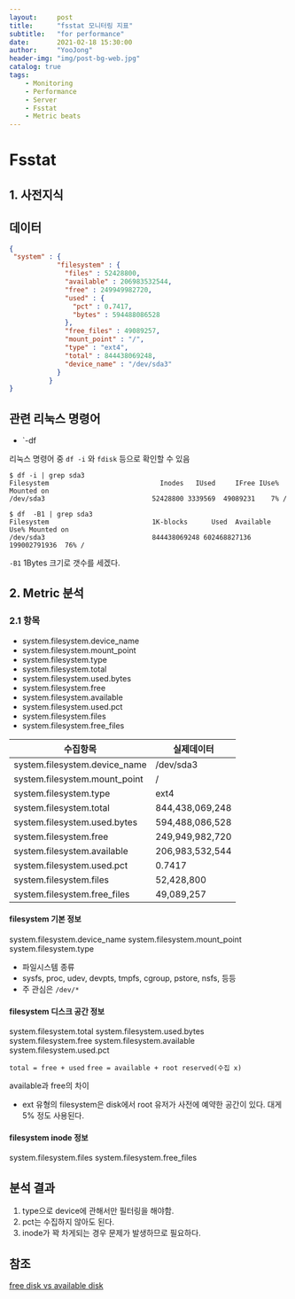 ```yaml
---
layout:     post
title:      "fsstat 모니터링 지표"
subtitle:   "for performance"
date:       2021-02-18 15:30:00
author:     "YooJong"
header-img: "img/post-bg-web.jpg"
catalog: true
tags:
    - Monitoring 
    - Performance
    - Server
    - Fsstat 
    - Metric beats 
---
```

# Fsstat 
## 1. 사전지식

## 데이터 
```json
{
 "system" : {
            "filesystem" : {
              "files" : 52428800,
              "available" : 206983532544,
              "free" : 249949982720,
              "used" : {
                "pct" : 0.7417,
                "bytes" : 594488086528
              },
              "free_files" : 49089257,
              "mount_point" : "/",
              "type" : "ext4",
              "total" : 844438069248,
              "device_name" : "/dev/sda3"
            }
          }
}
```

## 관련 리눅스 명령어
- `-df 

리눅스 명령어 중 `df -i` 와 `fdisk` 등으로 확인할 수 있음

```shell
$ df -i | grep sda3
Filesystem                            Inodes   IUsed     IFree IUse% Mounted on
/dev/sda3                           52428800 3339569  49089231    7% /  
```

```shell
$ df  -B1 | grep sda3
Filesystem                          1K-blocks      Used  Available Use% Mounted on
/dev/sda3                           844438069248 602468827136  199002791936  76% /
```
`-B1` 1Bytes 크기로 갯수를 세겠다. 



## 2. Metric 분석

### 2.1 항목 


- system.filesystem.device_name
- system.filesystem.mount_point
- system.filesystem.type
- system.filesystem.total
- system.filesystem.used.bytes
- system.filesystem.free
- system.filesystem.available
- system.filesystem.used.pct
- system.filesystem.files
- system.filesystem.free_files


| 수집항목                      | 실제데이터      |
| ----------------------------- | --------------- |
| system.filesystem.device_name | /dev/sda3       |
| system.filesystem.mount_point | /               |
| system.filesystem.type        | ext4            |
| system.filesystem.total       | 844,438,069,248 |
| system.filesystem.used.bytes  | 594,488,086,528 |
| system.filesystem.free        | 249,949,982,720 |
| system.filesystem.available   | 206,983,532,544 |
| system.filesystem.used.pct    | 0.7417          |
| system.filesystem.files       | 52,428,800      |
| system.filesystem.free_files  | 49,089,257      |


#### filesystem 기본 정보
system.filesystem.device_name
system.filesystem.mount_point
system.filesystem.type
- 파일시스템 종류
- sysfs, proc, udev, devpts, tmpfs, cgroup, pstore, nsfs, 등등 
- 주 관심은 `/dev/*`

#### filesystem 디스크 공간 정보
system.filesystem.total
system.filesystem.used.bytes
system.filesystem.free
system.filesystem.available
system.filesystem.used.pct

`total = free + used`
`free = available + root reserved(수집 x)`

available과 free의 차이 
- ext 유형의 filesystem은 disk에서 root 유저가 사전에 예약한 공간이 있다. 대게 5% 정도 사용된다.  

#### filesystem inode 정보
system.filesystem.files
system.filesystem.free_files


## 분석 결과
1. type으로 device에 관해서만 필터링을 해야함.
2. pct는 수집하지 않아도 된다.
3. inode가 꽉 차게되는 경우 문제가 발생하므로 필요하다.

## 참조
[free disk vs available disk](https://serverfault.com/questions/228514/free-disk-vs-available-disk)
